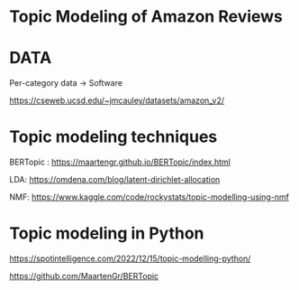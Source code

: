 # Topic Modeling of Amazon Reviews 

# DATA 
Per-category data -> Software

https://cseweb.ucsd.edu/~jmcauley/datasets/amazon_v2/

# Topic modeling techniques


BERTopic : https://maartengr.github.io/BERTopic/index.html

LDA: https://omdena.com/blog/latent-dirichlet-allocation

NMF: https://www.kaggle.com/code/rockystats/topic-modelling-using-nmf


# Topic modeling in Python

https://spotintelligence.com/2022/12/15/topic-modelling-python/

https://github.com/MaartenGr/BERTopic
